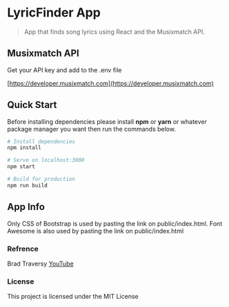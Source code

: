 # LyricFinder App

> App that finds song lyrics using React and the Musixmatch API.

## Musixmatch API

Get your API key and add to the .env file

[https://developer.musixmatch.com](https://developer.musixmatch.com)

## Quick Start
Before installing dependencies please install **npm** or **yarn** or whatever package manager you want then run the commands below.

```bash
# Install dependencies
npm install

# Serve on localhost:3000
npm start

# Build for production
npm run build
```

## App Info
Only CSS of Bootstrap is used by pasting the link on public/index.html.
Font Awesome is also used by pasting the link on public/index.html

### Refrence

Brad Traversy
[YouTube](https://www.youtube.com/channel/UC29ju8bIPH5as8OGnQzwJyA)

### License

This project is licensed under the MIT License
